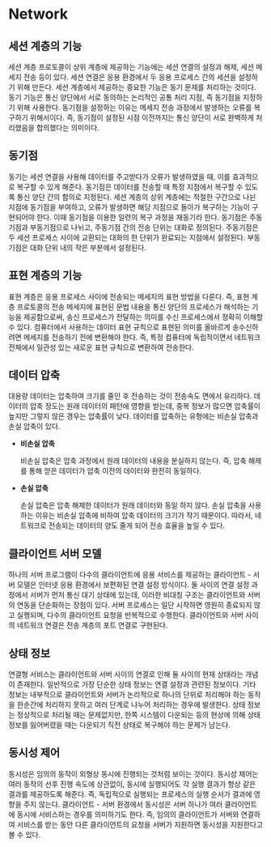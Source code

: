 # Network

## **세션 계층의 기능**

세션 계층 프로토콜이 상위 계층에 제공하는 기능에는 세션 연결의 설정과 해제, 세션 메세지 전송 등이 있다. 세션 연결은 응용 환경에서 두 응용 프로세스 간의 세션을 설정하기 위해 만든다. 세션 계층에서 제공하는 중요한 기능은 동기 문제를 처리하는 것이다. 동기 기능은 통신 양단에서 서로 동의하는 논리적인 공통 처리 지점, 즉 동기점을 지정하기 위해 사용한다. 동기점을 설정하는 이유는 메세지 전송 과정에서 발생하는 오류를 복구하기 위해서이다. 즉, 동기점이 설정된 시점 이전까지는 통신 양단이 서로 완벽하게 처리했음을 합의했다는 의미이다. 

## **동기점**

동기는 세션 연결을 사용해 데이터를 주고받다가 오류가 발생하였을 때, 이를 효과적으로 복구할 수 있게 해준다. 동기점은 데이터를 전송할 때 특정 지점에서 복구할 수 있도록 통신 양단 간의 합의로 지정된다. 세션 계층의 상위 계층에는 적절한 구간으로 나뉜 지점에 동기점을 부여하고, 오류가 발생하면 해당 지점으로 돌아가 복구하는 기능이 구현되어야 한다. 이때 동기점을 이용한 일련의 복구 과정을 재동기라 한다. 동기점은 주동기점과 부동기점으로 나뉘고, 주동기점 간의 전송 단위는 대화로 정의된다. 주동기점은 두 세션 프로세스 사이에 교환되는 대화의 한 단위가 완료되는 지점에서 설정된다. 부동기점은 대화 단위 내의 작은 부분에서 설정된다.

## **표현 계층의 기능**

표현 계층은 응용 프로세스 사이에 전송되는 메세지의 표현 방법을 다룬다. 즉, 표현 계층 프로토콜의 전송 메세지에 표현된 문법 내용을 통신 양단의 프로세스가 해석하는 기능을 제공함으로써, 송신 프로세스가 전달하는 의미를 수신 프로세스에서 정확히 이해할 수 있다. 컴퓨터에서 사용하는 데이터 표현 규칙으로 표현된 의미를 올바르게 송수신하려면 메세지를 전송하기 전에 변환해야 한다. 즉, 특정 컴퓨터에 독립적이면서 네트워크 전체에서 일관성 있는 새로운 표현 규칙으로 변환하여 전송한다. 

## **데이터 압축**

대용량 데이터는 압축하여 크기를 줄인 후 전송하는 것이 전송속도 면에서 유리하다. 데이터의 압축 정도는 원래 데이터의 패턴에 영향을 받는데, 중복 정보가 많으면 압축률이 높지만 그렇지 않은 경우는 압축률이 낮다. 데이터를 압축하는 유형에는 비손실 압축과 손실 압축이 있다.

 - **비손실 압축**

    비손실 압축은 압축 과정에서 원래 데이터의 내용을 분실하지 않는다. 즉, 압축 해제를 통해 얻은 데이터가 압축 이전의 데이터와 완전히 동일하다.

 - **손실 압축**

    손실 압축은 압축 해제한 데이터가 원래 데이터와 동일 하지 않다. 손실 압축을 사용하는 이유는 비손실 압축에 비하여 압축 데이터의 크기가 작기 때문이다. 따라서, 네트워크로 전송되는 데이터의 양도 줄게 되어 전송 효율을 높일 수 있다.

## **클라이언트 서버 모델**

하나의 서버 프로그램이 다수의 클라이언트에 응용 서비스를 제공하는 클라이언트 - 서버 모델은 인터넷 응용 환경에서 보편화된 연결 설정 방식이다. 둘 사이의 연결 설정 과정에서 서버가 먼저 통신 대기 상태에 있는데, 이러한 비대칭 구조는 클라이언트와 서버의 연동을 단순화하는 장점이 있다. 서버 프로세스는 일단 시작하면 영원히 종료되지 않고 실행되며, 다수의 클라이언트 요청을 반복적으로 수행한다. 클라이언트와 서버 사이의 네트워크 연결은 전송 계층의 포트 연결로 구현된다.

## **상태 정보**

연결형 서비스는 클라이언트와 서버 사이의 연결로 인해 둘 사이의 현재 상태라는 개념이 존재한다. 일반적으로 가장 단순한 상태 정보는 연결 설정과 관련된 정보이다. 기타 정보는 내부적으로 클라이언트와 서버가 논리적으로 하나의 단위로 처리해야 하는 동작을 한순간에 처리하지 못하고 여러 단계로 나누어 처리하는 경우에 발생한다. 상태 정보는 정상적으로 처리될 때는 문제없지만, 한쪽 시스템이 다운되는 등의 현상에 의해 상태 정보를 잃어버렸을 때는 다운되기 직전 상태로 복구해야 하는 문제가 남는다.

## **동시성 제어**

동시성은 임의의 동작이 외형상 동시에 진행되는 것처럼 보이는 것이다. 동시성 제어는 여러 동작의 선후 진행 속도에 상관없이, 동시에 실행되어도 각 실행 결과가 항상 같은 결과를 제공하도록 해준다. 즉, 독립적으로 실행되는 프로세스의 실행 순서가 결과에 영향을 주지 않는다. 클라이언트 - 서버 환경에서 동시성은 서버 하나가 여러 클라이언트에 동시에 서비스하는 경우를 의미하기도 한다. 즉, 임의의 클라이언트가 서버와 연결하여 서비스를 받는 동안 다른 클라이언트의 요청을 서버가 지원하면 동시성을 지원한다고 볼 수 있다. 
